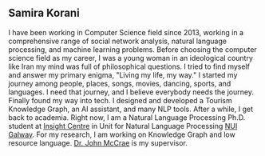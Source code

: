 
## Samira Korani

I have been working in Computer Science field since 2013, working in a comprehensive range of social network analysis, natural language processing, and machine learning problems. Before choosing the computer science field as my career, I was a young woman in an ideological country like Iran my mind was full of philosophical questions. I tried to find myself and answer my primary enigma, "Living my life, my way." I started my journey among people, places, songs, movies, dancing, sports, and languages. I need that journey, and I believe everybody needs the journey. Finally found my way into tech. I designed and developed a Tourism Knowledge Graph, an AI assistant, and many NLP tools. After a while, I get back to academia. Right now, I am a Natural Language Processing Ph.D. student at [Insight Centre](https://www.insight-centre.org/) in Unit for Natural Language Processing [NUI Galway](https://www.nuigalway.ie/). For my research, I am working on Knowledge Graph and low resource language. [Dr. John McCrae](https://john.mccr.ae/) is my supervisor.
